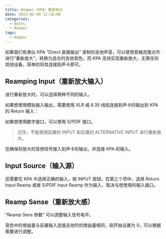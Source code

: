 ```yaml
---
title: Kemper（KPA）重新放大
date: 2023-02-09 11:18:00
categories:
  - Notes
  - Kemper
tags:
  - Kemper
---
```


如果我们有类似 KPA “Direct 直接输出” 录制的吉他声音，可以使用音箱克隆对齐进行“重新放大”，转换为适合的吉他音色，而 KPA 支持实现重新放大，无需任何其他设备，简单的将其连接到声卡即可。

<!-- more -->

## Reamping Input（重新放大输入）

进行重新放大时，可以选择两种不同的输入。

如果想使用模拟输入输出，需要使用 XLR 或 6.35 线缆连接到声卡的输出到 KPA 的 Return 输入：

<hairy-image src="https://pic.imgdb.cn/item/63e4637e4757feff3398f65e.jpg" />

如果想使用数字接口，可以使用 S/PDIF 接口。

<hairy-image src="https://pic.imgdb.cn/item/63e463b54757feff33997826.jpg" />

> 记住，不能使用前置的 INPUT 和后置的 ALTERNATIVE INPUT 进行重新放大。 

在确保将放大的音频信号接入到声卡的输出，并连接 KPA 的输入。

<hairy-image src="https://pic.imgdb.cn/item/63e4648d4757feff339b3bb8.jpg" />

## Input Source（输入源）

还需要在 KPA 中选择正确的输入，按 INPUT 按钮，在第三个项中，选择 Return Input Reamp 或者 S/PDIF Input Reamp 作为输入，取决与想使用的输入接口。

<hairy-image src="https://pic.imgdb.cn/item/63e464fa4757feff339c1b06.jpg" />

## Reamp Sense（重新放大感）

“Reamp Sens 参数” 可以调整输入信号电平。

<hairy-image src="https://pic.imgdb.cn/item/63e465b94757feff339d9ba0.jpg" />

音色中的增益量与前置输入连接吉他时的增益量相同，刚开始设置为 0，可以根据需要进行调整。